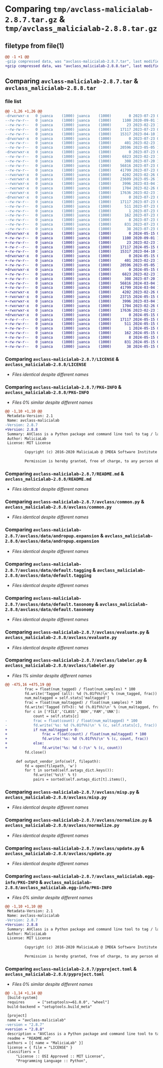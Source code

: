 # Comparing `tmp/avclass-malicialab-2.8.7.tar.gz` & `tmp/avclass_malicialab-2.8.8.tar.gz`

## filetype from file(1)

```diff
@@ -1 +1 @@
-gzip compressed data, was "avclass-malicialab-2.8.7.tar", last modified: Sun Jul 23 08:27:17 2023, max compression
+gzip compressed data, was "avclass_malicialab-2.8.8.tar", last modified: Wed May 15 09:18:31 2024, max compression
```

## Comparing `avclass-malicialab-2.8.7.tar` & `avclass_malicialab-2.8.8.tar`

### file list

```diff
@@ -1,26 +1,26 @@
-drwxrwxr-x   0 juanca    (1000) juanca    (1000)        0 2023-07-23 08:27:17.977305 avclass-malicialab-2.8.7/
--rw-rw-r--   0 juanca    (1000) juanca    (1000)     1100 2020-09-01 17:16:19.000000 avclass-malicialab-2.8.7/LICENSE
--rw-rw-r--   0 juanca    (1000) juanca    (1000)       23 2023-02-23 10:39:34.000000 avclass-malicialab-2.8.7/MANIFEST.in
--rw-rw-r--   0 juanca    (1000) juanca    (1000)    17117 2023-07-23 08:27:17.977305 avclass-malicialab-2.8.7/PKG-INFO
--rw-rw-r--   0 juanca    (1000) juanca    (1000)    15317 2023-04-10 14:11:52.000000 avclass-malicialab-2.8.7/README.md
-drwxrwxr-x   0 juanca    (1000) juanca    (1000)        0 2023-07-23 08:27:17.977305 avclass-malicialab-2.8.7/avclass/
--rw-rw-r--   0 juanca    (1000) juanca    (1000)      401 2023-02-23 10:09:56.000000 avclass-malicialab-2.8.7/avclass/__init__.py
--rw-rw-r--   0 juanca    (1000) juanca    (1000)    20596 2023-05-05 15:16:06.000000 avclass-malicialab-2.8.7/avclass/common.py
-drwxrwxr-x   0 juanca    (1000) juanca    (1000)        0 2023-07-23 08:27:17.977305 avclass-malicialab-2.8.7/avclass/data/
--rw-rw-r--   0 juanca    (1000) juanca    (1000)     6823 2023-02-23 10:09:56.000000 avclass-malicialab-2.8.7/avclass/data/andropup.expansion
--rw-rw-r--   0 juanca    (1000) juanca    (1000)      308 2023-07-20 10:20:10.000000 avclass-malicialab-2.8.7/avclass/data/default.expansion
--rw-rw-r--   0 juanca    (1000) juanca    (1000)    56816 2023-07-23 08:23:32.000000 avclass-malicialab-2.8.7/avclass/data/default.tagging
--rw-rw-r--   0 juanca    (1000) juanca    (1000)    41799 2023-07-23 08:23:32.000000 avclass-malicialab-2.8.7/avclass/data/default.taxonomy
--rwxrwxr-x   0 juanca    (1000) juanca    (1000)     4202 2023-02-26 07:44:35.000000 avclass-malicialab-2.8.7/avclass/evaluate.py
--rwxrwxr-x   0 juanca    (1000) juanca    (1000)    23609 2023-05-26 13:02:48.000000 avclass-malicialab-2.8.7/avclass/labeler.py
--rwxrwxr-x   0 juanca    (1000) juanca    (1000)     3996 2023-03-04 13:05:26.000000 avclass-malicialab-2.8.7/avclass/misp.py
--rwxrwxr-x   0 juanca    (1000) juanca    (1000)     1704 2023-02-26 07:00:49.000000 avclass-malicialab-2.8.7/avclass/normalize.py
--rwxrwxr-x   0 juanca    (1000) juanca    (1000)    17636 2023-02-23 10:26:36.000000 avclass-malicialab-2.8.7/avclass/update.py
-drwxrwxr-x   0 juanca    (1000) juanca    (1000)        0 2023-07-23 08:27:17.977305 avclass-malicialab-2.8.7/avclass_malicialab.egg-info/
--rw-rw-r--   0 juanca    (1000) juanca    (1000)    17117 2023-07-23 08:27:17.000000 avclass-malicialab-2.8.7/avclass_malicialab.egg-info/PKG-INFO
--rw-rw-r--   0 juanca    (1000) juanca    (1000)      511 2023-07-23 08:27:17.000000 avclass-malicialab-2.8.7/avclass_malicialab.egg-info/SOURCES.txt
--rw-rw-r--   0 juanca    (1000) juanca    (1000)        1 2023-07-23 08:27:17.000000 avclass-malicialab-2.8.7/avclass_malicialab.egg-info/dependency_links.txt
--rw-rw-r--   0 juanca    (1000) juanca    (1000)      162 2023-07-23 08:27:17.000000 avclass-malicialab-2.8.7/avclass_malicialab.egg-info/entry_points.txt
--rw-rw-r--   0 juanca    (1000) juanca    (1000)        8 2023-07-23 08:27:17.000000 avclass-malicialab-2.8.7/avclass_malicialab.egg-info/top_level.txt
--rw-rw-r--   0 juanca    (1000) juanca    (1000)      831 2023-07-23 08:26:29.000000 avclass-malicialab-2.8.7/pyproject.toml
--rw-rw-r--   0 juanca    (1000) juanca    (1000)       38 2023-07-23 08:27:17.977305 avclass-malicialab-2.8.7/setup.cfg
+drwxrwxr-x   0 juanca    (1000) juanca    (1000)        0 2024-05-15 09:18:31.295905 avclass_malicialab-2.8.8/
+-rw-rw-r--   0 juanca    (1000) juanca    (1000)     1100 2020-09-01 17:16:19.000000 avclass_malicialab-2.8.8/LICENSE
+-rw-rw-r--   0 juanca    (1000) juanca    (1000)       23 2023-02-23 10:39:34.000000 avclass_malicialab-2.8.8/MANIFEST.in
+-rw-r--r--   0 juanca    (1000) juanca    (1000)    17117 2024-05-15 09:18:31.295905 avclass_malicialab-2.8.8/PKG-INFO
+-rw-rw-r--   0 juanca    (1000) juanca    (1000)    15317 2023-04-10 14:11:52.000000 avclass_malicialab-2.8.8/README.md
+drwxrwxr-x   0 juanca    (1000) juanca    (1000)        0 2024-05-15 09:18:31.295905 avclass_malicialab-2.8.8/avclass/
+-rw-rw-r--   0 juanca    (1000) juanca    (1000)      401 2023-02-23 10:09:56.000000 avclass_malicialab-2.8.8/avclass/__init__.py
+-rw-rw-r--   0 juanca    (1000) juanca    (1000)    20596 2023-05-05 15:16:06.000000 avclass_malicialab-2.8.8/avclass/common.py
+drwxrwxr-x   0 juanca    (1000) juanca    (1000)        0 2024-05-15 09:18:31.295905 avclass_malicialab-2.8.8/avclass/data/
+-rw-rw-r--   0 juanca    (1000) juanca    (1000)     6823 2023-02-23 10:09:56.000000 avclass_malicialab-2.8.8/avclass/data/andropup.expansion
+-rw-rw-r--   0 juanca    (1000) juanca    (1000)      308 2023-07-20 10:20:10.000000 avclass_malicialab-2.8.8/avclass/data/default.expansion
+-rw-rw-r--   0 juanca    (1000) juanca    (1000)    56816 2024-03-04 10:57:03.000000 avclass_malicialab-2.8.8/avclass/data/default.tagging
+-rw-rw-r--   0 juanca    (1000) juanca    (1000)    41799 2024-03-04 10:57:03.000000 avclass_malicialab-2.8.8/avclass/data/default.taxonomy
+-rwxrwxr-x   0 juanca    (1000) juanca    (1000)     4202 2023-02-26 07:44:35.000000 avclass_malicialab-2.8.8/avclass/evaluate.py
+-rwxrwxr-x   0 juanca    (1000) juanca    (1000)    23715 2024-05-15 09:13:33.000000 avclass_malicialab-2.8.8/avclass/labeler.py
+-rwxrwxr-x   0 juanca    (1000) juanca    (1000)     3996 2023-03-04 13:05:26.000000 avclass_malicialab-2.8.8/avclass/misp.py
+-rwxrwxr-x   0 juanca    (1000) juanca    (1000)     1704 2023-02-26 07:00:49.000000 avclass_malicialab-2.8.8/avclass/normalize.py
+-rwxrwxr-x   0 juanca    (1000) juanca    (1000)    17636 2023-02-23 10:26:36.000000 avclass_malicialab-2.8.8/avclass/update.py
+drwxrwxr-x   0 juanca    (1000) juanca    (1000)        0 2024-05-15 09:18:31.295905 avclass_malicialab-2.8.8/avclass_malicialab.egg-info/
+-rw-r--r--   0 juanca    (1000) juanca    (1000)    17117 2024-05-15 09:18:31.000000 avclass_malicialab-2.8.8/avclass_malicialab.egg-info/PKG-INFO
+-rw-rw-r--   0 juanca    (1000) juanca    (1000)      511 2024-05-15 09:18:31.000000 avclass_malicialab-2.8.8/avclass_malicialab.egg-info/SOURCES.txt
+-rw-rw-r--   0 juanca    (1000) juanca    (1000)        1 2024-05-15 09:18:31.000000 avclass_malicialab-2.8.8/avclass_malicialab.egg-info/dependency_links.txt
+-rw-rw-r--   0 juanca    (1000) juanca    (1000)      162 2024-05-15 09:18:31.000000 avclass_malicialab-2.8.8/avclass_malicialab.egg-info/entry_points.txt
+-rw-rw-r--   0 juanca    (1000) juanca    (1000)        8 2024-05-15 09:18:31.000000 avclass_malicialab-2.8.8/avclass_malicialab.egg-info/top_level.txt
+-rw-rw-r--   0 juanca    (1000) juanca    (1000)      831 2024-05-15 09:14:09.000000 avclass_malicialab-2.8.8/pyproject.toml
+-rw-rw-r--   0 juanca    (1000) juanca    (1000)       38 2024-05-15 09:18:31.295905 avclass_malicialab-2.8.8/setup.cfg
```

### Comparing `avclass-malicialab-2.8.7/LICENSE` & `avclass_malicialab-2.8.8/LICENSE`

 * *Files identical despite different names*

### Comparing `avclass-malicialab-2.8.7/PKG-INFO` & `avclass_malicialab-2.8.8/PKG-INFO`

 * *Files 0% similar despite different names*

```diff
@@ -1,10 +1,10 @@
 Metadata-Version: 2.1
 Name: avclass-malicialab
-Version: 2.8.7
+Version: 2.8.8
 Summary: AVClass is a Python package and command line tool to tag / label malware samples.
 Author: MaliciaLab
 License: MIT License
         
         Copyright (c) 2016-2020 MaliciaLab @ IMDEA Software Institute
         
         Permission is hereby granted, free of charge, to any person obtaining a copy
```

### Comparing `avclass-malicialab-2.8.7/README.md` & `avclass_malicialab-2.8.8/README.md`

 * *Files identical despite different names*

### Comparing `avclass-malicialab-2.8.7/avclass/common.py` & `avclass_malicialab-2.8.8/avclass/common.py`

 * *Files identical despite different names*

### Comparing `avclass-malicialab-2.8.7/avclass/data/andropup.expansion` & `avclass_malicialab-2.8.8/avclass/data/andropup.expansion`

 * *Files identical despite different names*

### Comparing `avclass-malicialab-2.8.7/avclass/data/default.tagging` & `avclass_malicialab-2.8.8/avclass/data/default.tagging`

 * *Files identical despite different names*

### Comparing `avclass-malicialab-2.8.7/avclass/data/default.taxonomy` & `avclass_malicialab-2.8.8/avclass/data/default.taxonomy`

 * *Files identical despite different names*

### Comparing `avclass-malicialab-2.8.7/avclass/evaluate.py` & `avclass_malicialab-2.8.8/avclass/evaluate.py`

 * *Files identical despite different names*

### Comparing `avclass-malicialab-2.8.7/avclass/labeler.py` & `avclass_malicialab-2.8.8/avclass/labeler.py`

 * *Files 1% similar despite different names*

```diff
@@ -475,16 +475,19 @@
         frac = float(num_tagged) / float(num_samples) * 100
         fd.write('Tagged (all): %d (%.01f%%)\n' % (num_tagged, frac))
         num_maltagged = self.stats['maltagged']
         frac = float(num_maltagged) / float(num_samples) * 100
         fd.write('Tagged (VT>3): %d (%.01f%%)\n' % (num_maltagged, frac))
         for c in ['FILE','CLASS','BEH','FAM','UNK']:
             count = self.stats[c]
-            frac = float(count) / float(num_maltagged) * 100
-            fd.write('%s: %d (%.01f%%)\n' % (c, self.stats[c], frac))
+            if num_maltagged > 0:
+                frac = float(count) / float(num_maltagged) * 100
+                fd.write('%s: %d (%.01f%%)\n' % (c, count, frac))
+            else:
+                fd.write('%s: %d (-)\n' % (c, count))
         fd.close()
 
     def output_vendor_info(self, filepath):
         fd = open(filepath, 'w')
         for t in sorted(self.avtags_dict.keys()):
             fd.write('%s\t' % t)
             pairs = sorted(self.avtags_dict[t].items(),
```

### Comparing `avclass-malicialab-2.8.7/avclass/misp.py` & `avclass_malicialab-2.8.8/avclass/misp.py`

 * *Files identical despite different names*

### Comparing `avclass-malicialab-2.8.7/avclass/normalize.py` & `avclass_malicialab-2.8.8/avclass/normalize.py`

 * *Files identical despite different names*

### Comparing `avclass-malicialab-2.8.7/avclass/update.py` & `avclass_malicialab-2.8.8/avclass/update.py`

 * *Files identical despite different names*

### Comparing `avclass-malicialab-2.8.7/avclass_malicialab.egg-info/PKG-INFO` & `avclass_malicialab-2.8.8/avclass_malicialab.egg-info/PKG-INFO`

 * *Files 0% similar despite different names*

```diff
@@ -1,10 +1,10 @@
 Metadata-Version: 2.1
 Name: avclass-malicialab
-Version: 2.8.7
+Version: 2.8.8
 Summary: AVClass is a Python package and command line tool to tag / label malware samples.
 Author: MaliciaLab
 License: MIT License
         
         Copyright (c) 2016-2020 MaliciaLab @ IMDEA Software Institute
         
         Permission is hereby granted, free of charge, to any person obtaining a copy
```

### Comparing `avclass-malicialab-2.8.7/pyproject.toml` & `avclass_malicialab-2.8.8/pyproject.toml`

 * *Files 0% similar despite different names*

```diff
@@ -1,14 +1,14 @@
 [build-system]
 requires      = ["setuptools>=61.0.0", "wheel"]
 build-backend = "setuptools.build_meta"
 
 [project]
 name = "avclass-malicialab"
-version = "2.8.7"
+version = "2.8.8"
 description = "AVClass is a Python package and command line tool to tag / label malware samples."
 readme = "README.md"
 authors = [{ name = "MaliciaLab" }]
 license = { file = "LICENSE" }
 classifiers = [
     "License :: OSI Approved :: MIT License",
     "Programming Language :: Python",
```

